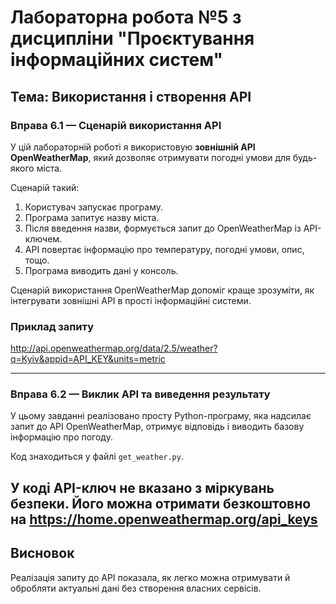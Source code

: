 # Лабораторна робота №5 з дисципліни "Проєктування інформаційних систем"

## Тема: Використання і створення API

### Вправа 6.1 — Сценарій використання API

У цій лабораторній роботі я використовую **зовнішній API OpenWeatherMap**, який дозволяє отримувати погодні умови для будь-якого міста.

Сценарій такий:

1. Користувач запускає програму.
2. Програма запитує назву міста.
3. Після введення назви, формується запит до OpenWeatherMap із API-ключем.
4. API повертає інформацію про температуру, погодні умови, опис, тощо.
5. Програма виводить дані у консоль.

Сценарій використання OpenWeatherMap допоміг краще зрозуміти, як інтегрувати зовнішні API в прості інформаційні системи.

### Приклад запиту

http://api.openweathermap.org/data/2.5/weather?q=Kyiv&appid=API_KEY&units=metric

---

### Вправа 6.2 — Виклик API та виведення результату

У цьому завданні реалізовано просту Python-програму, яка надсилає запит до API OpenWeatherMap, отримує відповідь і виводить базову інформацію про погоду.

Код знаходиться у файлі `get_weather.py`.

У коді API-ключ не вказано з міркувань безпеки. Його можна отримати безкоштовно на https://home.openweathermap.org/api_keys
---

## Висновок

Реалізація запиту до API показала, як легко можна отримувати й обробляти актуальні дані без створення власних сервісів.
